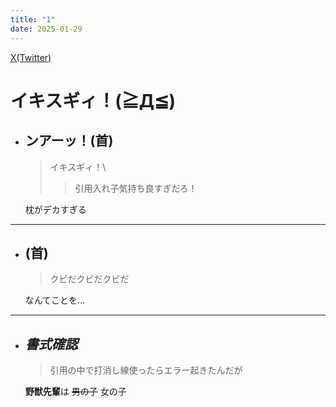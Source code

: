 ```yaml
---
title: "1"
date: 2025-01-29
---
```

[X(Twitter)](https://x.com/Yuzetsu_)
# イキスギィ！(≧Д≦)
  - ## ンアーッ！(首)
    > イキスギィ！\
    > > 引用入れ子気持ち良すぎだろ！

    枕がデカすぎる
***
  - ## (首)
    > クビだクビだクビだ

    なんてことを...
***
  - ## ***書式確認***
    > 引用の中で打消し線使ったらエラー起きたんだが

    **野獣先輩**は ~~男の子~~ 女の子
